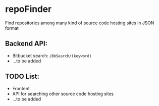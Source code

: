 repoFinder
==========

Find repositories among many kind of source code hosting sites in JSON format


## Backend API: ##
* Bitbucket search: `/BbSearch/(keyword)`
* ...to be added


## TODO List: ##
* Frontent
* API for searching other source code hosting sites
* ...to be added
